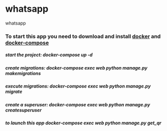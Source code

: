 # whatsapp
whatsapp

### To start this app you need to download and install [docker](https://docs.docker.com/engine/install/) and [docker-compose](https://docs.docker.com/compose/install/)

##### start the project: docker-compose up -d
##### create migrations: docker-compose exec web python manage.py makemigrations
##### execute migrations: docker-compose exec web python manage.py migrate
##### create a superuser: docker-compose exec web python manage.py createsuperuser
##### to launch this app docker-compose exec web python manage.py get_qr
